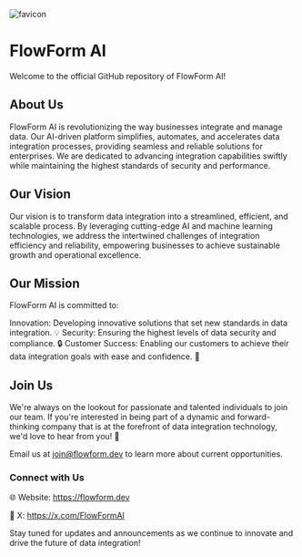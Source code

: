 ![favicon](https://github.com/FlowForm-AI/.github/assets/17418847/e0342780-0f86-4995-a1d3-37cd51c6e1ba)
# FlowForm AI
Welcome to the official GitHub repository of FlowForm AI!

## About Us
FlowForm AI is revolutionizing the way businesses integrate and manage data. Our AI-driven platform simplifies, automates, and accelerates data integration processes, providing seamless and reliable solutions for enterprises. We are dedicated to advancing integration capabilities swiftly while maintaining the highest standards of security and performance.

## Our Vision
Our vision is to transform data integration into a streamlined, efficient, and scalable process. By leveraging cutting-edge AI and machine learning technologies, we address the intertwined challenges of integration efficiency and reliability, empowering businesses to achieve sustainable growth and operational excellence.

## Our Mission
FlowForm AI is committed to:

Innovation: Developing innovative solutions that set new standards in data integration. 💡
Security: Ensuring the highest levels of data security and compliance. 🔒
Customer Success: Enabling our customers to achieve their data integration goals with ease and confidence. 🌟

## Join Us
We're always on the lookout for passionate and talented individuals to join our team. If you're interested in being part of a dynamic and forward-thinking company that is at the forefront of data integration technology, we'd love to hear from you!  🚀

Email us at join@flowform.dev to learn more about current opportunities.

### Connect with Us
🌐 Website: https://flowform.dev

🔗 X: https://x.com/FlowFormAI

Stay tuned for updates and announcements as we continue to innovate and drive the future of data integration!
